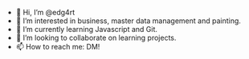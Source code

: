 - 👋 Hi, I’m @edg4rt
- 👀 I’m interested in business, master data management and painting.
- 🌱 I’m currently learning Javascript and Git.
- 💞️ I’m looking to collaborate on learning projects.
- 📫 How to reach me: DM!

<!---
edg4rt/edg4rt is a ✨ special ✨ repository because its `README.md` (this file) appears on your GitHub profile.
You can click the Preview link to take a look at your changes.
--->
